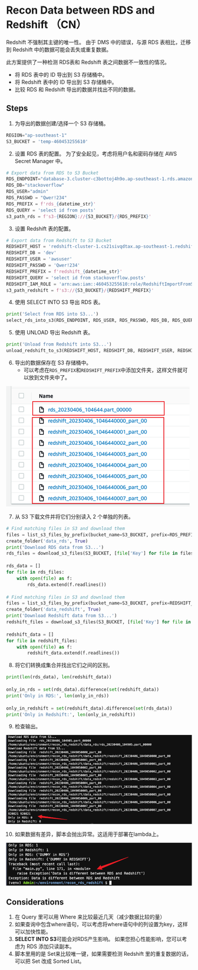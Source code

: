# Recon Data between RDS and Redshift （CN）

Redshift 不强制其主键的唯一性。 由于 DMS 中的错误，与源 RDS 表相比，迁移到 Redshift 中的数据可能会丢失或重复数据。

此方案提供了一种检测 RDS表和 Redshift 表之间数据不一致性的情况。

* 将 RDS 表中的 ID 导出到 S3 存储桶中。
* 将 Redshift 表中的 ID 导出到 S3 存储桶中。
* 比较 RDS 和 Redshift 导出的数据并找出不同的数据。



## Steps

1. 为导出的数据创建/选择一个 S3 存储桶。

```python
REGION="ap-southeast-1"
S3_BUCKET = 'temp-460453255610'
```

2. 设置 RDS 表的配置。 为了安全起见，考虑将用户名和密码存储在 AWS Secret Manager 中。

```python
# Export data from RDS to S3 Bucket
RDS_ENDPOINT="database-3.cluster-c3bottoj4h9o.ap-southeast-1.rds.amazonaws.com"
RDS_DB="stackoverflow"
RDS_USER="admin"
RDS_PASSWD = "Qwer!234"
RDS_PREFIX = f'rds_{datetime_str}'
RDS_QUERY = 'select id from posts'
s3_path_rds = f's3-{REGION}://{S3_BUCKET}/{RDS_PREFIX}'
```

3. 设置 Redshift 表的配置。

```python
# Export data from Redshift to S3 Bucket
REDSHIFT_HOST = 'redshift-cluster-1.cs21sivqdtax.ap-southeast-1.redshift.amazonaws.com'
REDSHIFT_DB = 'dev'
REDSHIFT_USER = 'awsuser'
REDSHIFT_PASSWD = 'Qwer!234'
REDSHIFT_PREFIX = f'redshift_{datetime_str}'
REDSHIFT_QUERY = 'select id from stackoverflow.posts'
REDSHIFT_IAM_ROLE = 'arn:aws:iam::460453255610:role/RedshiftImportFromS3'
s3_path_redshift = f's3://{S3_BUCKET}/{REDSHIFT_PREFIX}'
```

4. 使用 SELECT INTO S3 导出 RDS 表。

```python
print('Select from RDS into S3...')
select_rds_into_s3(RDS_ENDPOINT, RDS_USER, RDS_PASSWD, RDS_DB, RDS_QUERY, s3_path_rds)
```

5. 使用 UNLOAD 导出 Redshift 表。

```python
print('Unload from Redshift into S3...')
unload_redshift_to_s3(REDSHIFT_HOST, REDSHIFT_DB, REDSHIFT_USER, REDSHIFT_PASSWD, REDSHIFT_QUERY, s3_path_redshift, REDSHIFT_IAM_ROLE, REGION)
```

6. 导出的数据保存在 S3 存储桶中。
   * 可以考虑在`RDS_PREFIX`和`REDSHIFT_PREFIX`中添加文件夹，这样文件就可以放到文件夹中了。

![image-20230406190309972](./assets/Recon%20Data%20between%20RDS%20and%20Redshift.assets/image-20230406190309972.png)

7. 从 S3 下载文件并将它们分别读入 2 个单独的列表。

```python
# Find matching files in S3 and download them
files = list_s3_files_by_prefix(bucket_name=S3_BUCKET, prefix=RDS_PREFIX)
create_folder('data_rds', True)
print('Download RDS data from S3...')
rds_files = download_s3_files(S3_BUCKET, [file['Key'] for file in files], 'data_rds')

rds_data = []
for file in rds_files:
    with open(file) as f:
        rds_data.extend(f.readlines())

# Find matching files in S3 and download them
files = list_s3_files_by_prefix(bucket_name=S3_BUCKET, prefix=REDSHIFT_PREFIX)
create_folder('data_redshift', True)
print('Download Redshift data from S3...')
redshift_files = download_s3_files(S3_BUCKET, [file['Key'] for file in files], 'data_redshift')

redshift_data = []
for file in redshift_files:
    with open(file) as f:
        redshift_data.extend(f.readlines())
```

8. 将它们转换成集合并找出它们之间的区别。

```python
print(len(rds_data), len(redshift_data))

only_in_rds = set(rds_data).difference(set(redshift_data))
print('Only in RDS:', len(only_in_rds))

only_in_redshift = set(redshift_data).difference(set(rds_data))
print('Only in Redshift:', len(only_in_redshift))
```

9. 检查输出。

![image-20230406190814842](./assets/Recon%20Data%20between%20RDS%20and%20Redshift.assets/image-20230406190814842.png)

10. 如果数据有差异，脚本会抛出异常。这适用于部署在lambda上。

![image-20230406191044976](./assets/Recon%20Data%20between%20RDS%20and%20Redshift.assets/image-20230406191044976.png)



## Considerations

1. 在 Query 里可以用 Where 来比较最近几天（减少数据比较的量）
1. 如果查询中包含where语句，可以考虑将where语句中的列设置为key，这样可以加快性能。
1. **SELECT INTO S3**可能会对RDS产生影响。 如果您担心性能影响，您可以考虑为 RDS 添加只读副本。
1. 脚本里用的是 Set来比较唯一键，如果需要检测 Redshift 里的重复数据的话，可以把 Set 改成 Sorted List。

